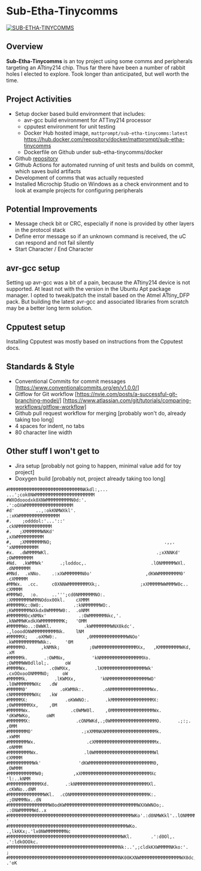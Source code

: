 # Sub-Etha-Tinycomms
[![SUB-ETHA-TINYCOMMS][build-badge-img]][build-link]

[build-badge-img]: https://github.com/mattprompt/sub-etha-tinycomms/actions/workflows/sub-etha-tinycomms.yml/badge.svg
[build-link]: https://github.com/mattprompt/sub-etha-tinycomms/actions/workflows/sub-etha-tinycomms.yml
## Overview

**Sub-Etha-Tinycomms** is an toy project using some comms and peripherals
targeting an ATtiny214 chip. Thus far there have been a number of rabbit holes I
elected to explore. Took longer than anticipated, but well worth the time.

## Project Activities

- Setup docker based build environment that includes:
  - avr-gcc build environment for ATTiny214 processor
  - cpputest environment for unit testing
  - Docker Hub hosted image, `mattprompt/sub-etha-tinycomms:latest`
    https://hub.docker.com/repository/docker/mattprompt/sub-etha-tinycomms
  - Dockerfile on Github under sub-etha-tinycomms/docker
- Github [repository](https://github.com/mattprompt/sub-etha-tinycomms)
- Github Actions for automated running of unit tests and builds on commit, which
  saves build artifacts
- Development of comms that was actually requested
- Installed Microchip Studio on Windows as a check environment and to look at
  example projects for configuring peripherals

## Potential Improvements

- Message check bit or CRC, especially if none is provided by other layers in
  the protocol stack
- Define error message so if an unknown command is received, the uC can respond
  and not fail silently
- Start Character / End Character

## avr-gcc setup

Setting up avr-gcc was a bit of a pain, because the ATtiny214 device is not
supported. At least not with the version in the Ubuntu Apt package manager. I
opted to tweak/patch the install based on the Atmel ATtiny_DFP pack. But
building the latest avr-gcc and associated libraries from scratch may be a
better long term solution.

## Cpputest setup

Installing Cpputest was mostly based on instructions from the Cpputest docs.

## Standards & Style

- Conventional Commits for commit messages
  [https://www.conventionalcommits.org/en/v1.0.0/]
- Gitflow for Git workflow
  [https://nvie.com/posts/a-successful-git-branching-model/]
  [https://www.atlassian.com/git/tutorials/comparing-workflows/gitflow-workflow]
- Github pull request workflow for merging [probably won't do, already taking
  too long]
- 4 spaces for indent, no tabs
- 80 character line width

## Other stuff I won't get to

- Jira setup [probably not going to happen, minimal value add for toy project]
- Doxygen build [probably not, project already taking too long]

```
#MMMMMMMMMMMMMMMMMMMMMMMMMMMNKkdl:,...         ...';cok0NWMMMMMMMMMMMMMMMMMMMMMM
#WXOdooodxk0XNWMMMMMMMMMN0d:'.                         .':oOXWMMMMMMMMMMMMMMMMMM
#d'        ..,:okKNMWXkl'.                                  .:xKWMMMMMMMMMMMMMMM
#.    ;odddol:'...'::'                                         .ckNMMMMMMMMMMMMM
#.   ;XMMMMMMWNKd'                                                ,xXWMMMMMMMMMM
#,   ;XMMMMMMMNO;                                          .,,.     'xNMMMMMMMMM
#x.  .dWMMMMWKl.                                        .;xXNNKd'     ;OWMMMMMMM
#Nd.  .kWMMWk'      .;loddoc,.                        .lONMMMMMWXl.    .dNMMMMMM
#MNd.  .xNNo.    .:xXWMMMMMMN0o'                    ,dKWWMMMMMMMM0'     .cXMMMMM
#MMWx.  .cc.     c0XNNWMMMMMMMMXk;.               ;xXMMMMMWWMMMW0c..      cXMMMM
#MMMWO,  :o.     ..''';cd0NMMMMMMNO:.            :XMMMMMMMWMMNOdox00kl.    cXMMM
#MMMMMKc:0W0:.           .:kNMMMMMMWO:.          ;KWMMMMMMWXkdx0WMMMMW0:.  .oNMM
#MMMMMM0cxNMNx'            .:OWMMMMMMNkc,'.       ,kNWMMWKxdkXWMMMMMMMMK;   'OMM
#MMMMMWo..:0WWKl.            .kWMMMMMMMWNX0kdc'.   .,looodONWMMMMMMMMMNk.    lNM
#MMMMMX;   .oXMW0:.           ,0MMMMMMMMMMMMMWNOo'     .kWMMMMMMMMMWNk:.     '0M
#MMMMMO.     ,kNMNk;           ;0WMMMMMMMMMMMMMMMXx,   ,KMMMMMMMMWKd,        .xM
#MMMMMk.      .:OWMNx,          'kNMMMMMMMMMMMMMMMMXo.  ;OWMMMWW0dllol;.      oW
#MMMMWx.        .c0WMXx,         .lKMMMMMMMMMMMMMMMMWk'  .cxOOxooONMMMNO;     oW
#MMMMMk.          .lKWMXx,         'kNMMMMMMMMMMMMMMMWO'     .l0WMMMMMMWXc   .dW
#MMMMM0'            .oKWMNk:.       .oNMMMMMMMMMMMMMMMWx.    cNMMMMMMMMWXc   .kW
#MMMMMX:              .oKWWNO:.      .kMMMMMMMMMMMMMMMMX:    ;0WMMMMMMXx,    ,0M
#MMMMMWx.               .c0WMW0l.    ,0MMMMMMMMMMMMMMMMWx.    'dKWMWKo,      oWM
#MMMMMMX:                 .cONMWKd,.;0WMMMMMMMMMMMMMMMMMO.      .;:;.       ,0MM
#MMMMMMMO'                  .;xXMMNKNMMMMMMMMMMMMMMMMMMMk.                 .xWMM
#MMMMMMMWx.                   .cXMMMMMMMMMMMMMMMMMMMMMMMx.                .oNMMM
#MMMMMMMMWx.                 .l0WMMMMMMMMMMMMMMMMMMMMMMWl                 cXMMMM
#MMMMMMMMMWk'              'dKWMMMMMMMMMMMMMMMMMMMMMMMM0,                 ,OWMMM
#MMMMMMMMMMW0;           ,xXMMMMMMMMMMMMMMMMMMMMMMMMMMXc               'l:..kNMM
#MMMMMMMMMMMMXd.      .:kNMMMMMMMMMMMMMMMMMMMMMMMMMMMXl.             .cKWNo..dNM
#MMMMMMMMMMMMMWKl.  .cONMMMMMMMMMMMMMMMMMMMMMMMMMMMMMK:.           .;ONMMMNx..dN
#MMMMMMMMMMMMMMMW0odKWMMMMMMMMMMMMMMMMMMMMMMMMMMMWXXWWNOo;.      .:ONWMMMMMWd..x
#MMMMMMMMMMMMMMMMMMMMMMMMMMMMMMMMMMMMMMMMMMMMMMWKo'.:d0NMWKkl'..lONMMMMMMMMMX: '
#MMMMMMMMMMMMMMMMMMMMMMMMMMMMMMMMMMMMMMMMMMMMWKo.     .,lkKKx;.'lx0NWMMMMMMMNc
#MMMMMMMMMMMMMMMMMMMMMMMMMMMMMMMMMMMMMMMMMMWKl.       .':d0Ol,.   .':ldkOOOkc.
#MMMMMMMMMMMMMMMMMMMMMMMMMMMMMMMMMMMMMMMMMNk:..',;cldkKXWMMMMNKko:'.           ;
#MMMMMMMMMMMMMMMMMMMMMMMMMMMMMMMMMMMMMMMMMNK00KXNWMMMMMMMMMMMMMMMWX0dc,..   .'oK
```
